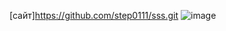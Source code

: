 [сайт]https://github.com/step0111/sss.git
![image](https://github.com/user-attachments/assets/b95ec242-0d04-4eff-8307-f66a624337db)
